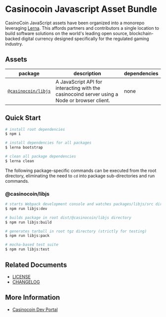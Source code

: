# Casinocoin Javascript Asset Bundle

CasinoCoin JavaScript assets have been organized into a monorepo leveraging [Lerna](https://github.com/lerna/lerna). This affords partners and contributors a single location to build software solutions on the world's leading open source, blockchain-backed digital currency designed specifically for the regulated gaming industry.

## Assets

| package                  | description                                                                                                                                                               | dependencies                                                                            |
| ---                      | ---                                                                                                                                                                       | ---                                                                                     |
| [`@casinocoin/libjs`](./packages/libjs)      | A JavaScript API for interacting with the casinocoind server using a Node or browser client.                                                        | none                                                                                    |

## Quick Start

```bash
# install root dependencies
$ npm i

# install dependencies for all packages
$ lerna bootstrap

# clean all package dependencies
$ lerna clean
```

The following package-specific commands can be executed from the root directory, eliminating the need to `cd` into package sub-directories and run commands.

### @casinocoin/libjs

```bash
# starts Webpack development console and watches packages/libjs/src directory
$ npm run libjs:dev

# builds package in root dist/@casinocoin/libjs directory
$ npm run libjs:build

# generates tarball in root tgz directory (strictly for testing)
$ npm run libjs:pack

# mocha-based test suite
$ npm run libjs:test
```

## Related Documents

+ [LICENSE](./LICENSE)
+ [CHANGELOG](./CHANGELOG.md)

## More Information

+ [Casinocoin Dev Portal](https://casinocoin.org/build/)